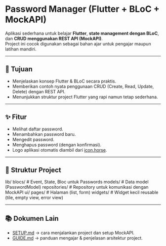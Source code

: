 # Password Manager (Flutter + BLoC + MockAPI)

Aplikasi sederhana untuk belajar **Flutter**, **state management dengan BLoC**, dan **CRUD menggunakan REST API (MockAPI)**.  
Project ini cocok digunakan sebagai bahan ajar untuk pengajar maupun latihan mandiri.

---

## 🎯 Tujuan
- Menjelaskan konsep Flutter & BLoC secara praktis.
- Memberikan contoh nyata penggunaan CRUD (Create, Read, Update, Delete) dengan REST API.
- Menunjukkan struktur project Flutter yang rapi namun tetap sederhana.

---

## ✨ Fitur
- Melihat daftar password.
- Menambahkan password baru.
- Mengedit password.
- Menghapus password (dengan konfirmasi).
- Logo aplikasi otomatis diambil dari [icon.horse](https://icon.horse).

---

## 📂 Struktur Project
lib/
blocs/ # Event, State, Bloc untuk Passwords
models/ # Data model (PasswordModel)
repositories/ # Repository untuk komunikasi dengan MockAPI
ui/
pages/ # Halaman (list, form)
widgets/ # Widget kecil reusable (tile, empty view, error view)

---
## 📚 Dokumen Lain
- [SETUP.md](SETUP.md) → cara menjalankan project dan setup MockAPI.  
- [GUIDE.md](GUIDE.md) → panduan mengajar & penjelasan arsitektur project. 
